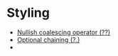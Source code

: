 # Styling

- [Nullish coalescing operator (??)](https://developer.mozilla.org/en-US/docs/Web/JavaScript/Reference/Operators/Nullish_coalescing_operator)
- [Optional chaining (?.)](https://developer.mozilla.org/en-US/docs/Web/JavaScript/Reference/Operators/Optional_chaining)
- 